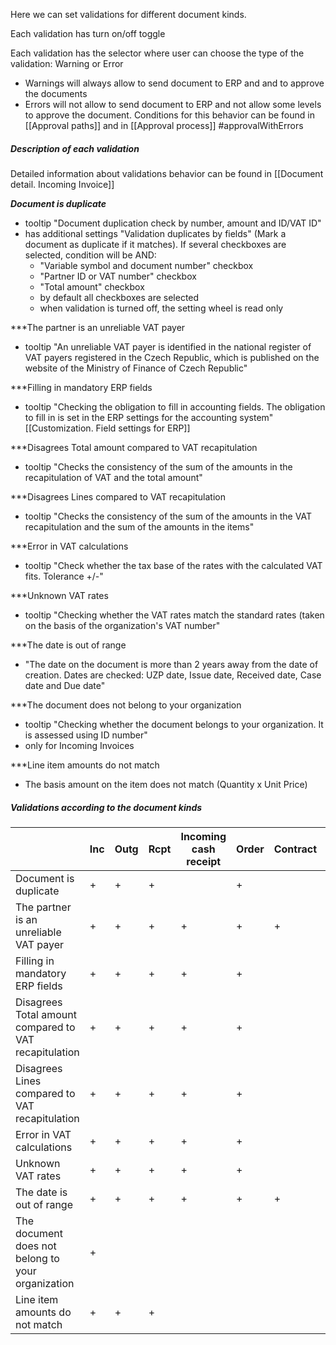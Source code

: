 
Here we can set validations for different document kinds. 

Each validation has turn on/off toggle

Each validation has the selector where user can choose the type of the validation: Warning or Error
* Warnings will always allow to send document to ERP and and to approve the documents
* Errors will not allow to send document to ERP and not allow some levels to approve the document. Conditions for this behavior can be found in [[Approval paths]] and in [[Approval process]]  #approvalWithErrors

##### Description of each validation
Detailed information about validations behavior can be found in [[Document detail. Incoming Invoice]]

***Document is duplicate*** 
* tooltip "Document duplication check by number, amount and ID/VAT ID"
* has additional settings "Validation duplicates by fields" (Mark a document as duplicate if it matches). If several checkboxes are selected, condition will be AND:
	* "Variable symbol and document number" checkbox
	* "Partner ID or VAT number" checkbox
	* "Total amount" checkbox
	* by default all checkboxes are selected
	* when validation is turned off, the setting wheel is read only

***The partner is an unreliable VAT payer
* tooltip "An unreliable VAT payer is identified in the national register of VAT payers registered in the Czech Republic, which is published on the website of the Ministry of Finance of Czech Republic"

***Filling in mandatory ERP fields
* tooltip "Checking the obligation to fill in accounting fields. The obligation to fill in is set in the ERP settings for the accounting system" [[Customization. Field settings for ERP]]

***Disagrees Total amount compared to VAT recapitulation
* tooltip "Checks the consistency of the sum of the amounts in the recapitulation of VAT and the total amount"

***Disagrees Lines compared to VAT recapitulation
* tooltip "Checks the consistency of the sum of the amounts in the VAT recapitulation and the sum of the amounts in the items"

***Error in VAT calculations
* tooltip "Check whether the tax base of the rates with the calculated VAT fits. Tolerance +/-"

***Unknown VAT rates
* tooltip "Checking whether the VAT rates match the standard rates (taken on the basis of the organization's VAT number"

***The date is out of range
* "The date on the document is more than 2 years away from the date of creation. Dates are checked: UZP date, Issue date, Received date, Case date and Due date"

***The document does not belong to your organization
* tooltip "Checking whether the document belongs to your organization. It is assessed using ID number"
* only for Incoming Invoices

***Line item amounts do not match
* The basis amount on the item does not match (Quantity x Unit Price)


##### Validations according to the document kinds

|                                                       | Inc | Outg | Rcpt | Incoming cash receipt | Order | Contract | Other |
| ----------------------------------------------------- | --- | ---- | ---- | --------------------- | ----- | -------- | ----- |
| Document is duplicate                                 | +   | +    | +    |                       | +     |          |       |
| The partner is an unreliable VAT payer                | +   | +    | +    | +                     | +     | +        | +     |
| Filling in mandatory ERP fields                       | +   | +    | +    | +                     | +     |          | +     |
| Disagrees Total amount compared to VAT recapitulation | +   | +    | +    | +                     | +     |          | +     |
| Disagrees Lines compared to VAT recapitulation        | +   | +    | +    | +                     | +     |          | +     |
| Error in VAT calculations                             | +   | +    | +    | +                     | +     |          | +     |
| Unknown VAT rates                                     | +   | +    | +    | +                     | +     |          | +     |
| The date is out of range                              | +   | +    | +    | +                     | +     | +        | +     |
| The document does not belong to your organization     | +   |      |      |                       |       |          |       |
| Line item amounts do not match                        | +   | +    | +    |                       |       |          |       |
